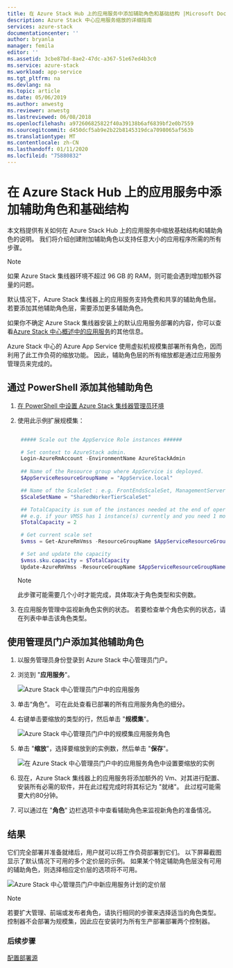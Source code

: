 ```yaml
---
title: 在 Azure Stack Hub 上的应用服务中添加辅助角色和基础结构 |Microsoft Docs
description: Azure Stack 中心应用服务缩放的详细指南
services: azure-stack
documentationcenter: ''
author: bryanla
manager: femila
editor: ''
ms.assetid: 3cbe87bd-8ae2-47dc-a367-51e67ed4b3c0
ms.service: azure-stack
ms.workload: app-service
ms.tgt_pltfrm: na
ms.devlang: na
ms.topic: article
ms.date: 05/06/2019
ms.author: anwestg
ms.reviewer: anwestg
ms.lastreviewed: 06/08/2018
ms.openlocfilehash: a972606825822f40a39138b6af6839bf2e0b7559
ms.sourcegitcommit: d450dcf5ab9e2b22b8145319dca7098065af563b
ms.translationtype: MT
ms.contentlocale: zh-CN
ms.lasthandoff: 01/11/2020
ms.locfileid: "75880832"
---
```

# <a name="add-workers-and-infrastructure-in-app-service-on-azure-stack-hub"></a>在 Azure Stack Hub 上的应用服务中添加辅助角色和基础结构

本文档提供有关如何在 Azure Stack Hub 上的应用服务中缩放基础结构和辅助角色的说明。 我们将介绍创建附加辅助角色以支持任意大小的应用程序所需的所有步骤。

> [!NOTE]
> 如果 Azure Stack 集线器环境不超过 96 GB 的 RAM，则可能会遇到增加额外容量的问题。

默认情况下，Azure Stack 集线器上的应用服务支持免费和共享的辅助角色层。 若要添加其他辅助角色层，需要添加更多辅助角色。

如果你不确定 Azure Stack 集线器安装上的默认应用服务部署的内容，你可以查看[Azure Stack 中心概述中的应用服务](azure-stack-app-service-overview.md)的其他信息。

Azure Stack 中心的 Azure App Service 使用虚拟机规模集部署所有角色，因而利用了此工作负荷的缩放功能。 因此，辅助角色层的所有缩放都是通过应用服务管理员来完成的。

## <a name="add-additional-workers-with-powershell"></a>通过 PowerShell 添加其他辅助角色

1. [在 PowerShell 中设置 Azure Stack 集线器管理员环境](azure-stack-powershell-configure-admin.md)

2. 使用此示例扩展规模集：
   ```powershell
   
    ##### Scale out the AppService Role instances ######
   
    # Set context to AzureStack admin.
    Login-AzureRmAccount -EnvironmentName AzureStackAdmin
                                                 
    ## Name of the Resource group where AppService is deployed.
    $AppServiceResourceGroupName = "AppService.local"

    ## Name of the ScaleSet : e.g. FrontEndsScaleSet, ManagementServersScaleSet, PublishersScaleSet , LargeWorkerTierScaleSet,      MediumWorkerTierScaleSet, SmallWorkerTierScaleSet, SharedWorkerTierScaleSet
    $ScaleSetName = "SharedWorkerTierScaleSet"

    ## TotalCapacity is sum of the instances needed at the end of operation. 
    ## e.g. if your VMSS has 1 instance(s) currently and you need 1 more the TotalCapacity should be set to 2
    $TotalCapacity = 2  

    # Get current scale set
    $vmss = Get-AzureRmVmss -ResourceGroupName $AppServiceResourceGroupName -VMScaleSetName $ScaleSetName

    # Set and update the capacity
    $vmss.sku.capacity = $TotalCapacity
    Update-AzureRmVmss -ResourceGroupName $AppServiceResourceGroupName -Name $ScaleSetName -VirtualMachineScaleSet $vmss 
   ```    

   > [!NOTE]
   > 此步骤可能需要几个小时才能完成，具体取决于角色类型和实例数。
   >
   >

3. 在应用服务管理中监视新角色实例的状态。 若要检查单个角色实例的状态，请在列表中单击该角色类型。

## <a name="add-additional-workers-using-the-administrator-portal"></a>使用管理员门户添加其他辅助角色

1. 以服务管理员身份登录到 Azure Stack 中心管理员门户。

2. 浏览到 "**应用服务**"。

    ![Azure Stack 中心管理员门户中的应用服务](media/azure-stack-app-service-add-worker-roles/image01.png)

3. 单击“角色”。 可在此处查看已部署的所有应用服务角色的细分。

4. 右键单击要缩放的类型的行，然后单击 "**规模集**"。

    ![Azure Stack 中心管理员门户中的规模集应用服务角色](media/azure-stack-app-service-add-worker-roles/image02.png)

5. 单击 "**缩放**"，选择要缩放到的实例数，然后单击 "**保存**"。

    ![在 Azure Stack 中心管理员门户中的应用服务角色中设置要缩放的实例](media/azure-stack-app-service-add-worker-roles/image03.png)

6. 现在，Azure Stack 集线器上的应用服务将添加额外的 Vm、对其进行配置、安装所有必需的软件，并在此过程完成时将其标记为 "就绪"。 此过程可能需要大约80分钟。

7. 可以通过在 "**角色**" 边栏选项卡中查看辅助角色来监视新角色的准备情况。

## <a name="result"></a>结果

它们完全部署并准备就绪后，用户就可以将工作负荷部署到它们。 以下屏幕截图显示了默认情况下可用的多个定价层的示例。 如果某个特定辅助角色层没有可用的辅助角色，则选择相应定价层的选项将不可用。

![Azure Stack 中心管理员门户中新应用服务计划的定价层](media/azure-stack-app-service-add-worker-roles/image04.png)

>[!NOTE]
> 若要扩大管理、前端或发布者角色，请执行相同的步骤来选择适当的角色类型。 控制器不会部署为规模集，因此应在安装时为所有生产部署部署两个控制器。

### <a name="next-steps"></a>后续步骤

[配置部署源](azure-stack-app-service-configure-deployment-sources.md)
